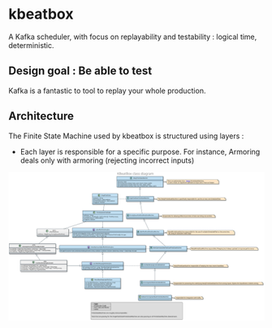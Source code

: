 # kbeatbox
A Kafka scheduler, with focus on replayability and testability : logical time, deterministic.

## Design goal : Be able to test

Kafka is a fantastic to tool to replay your whole production.

## Architecture

The Finite State Machine used by kbeatbox is structured using layers :
 
  * Each layer is responsible for a specific purpose. For instance, Armoring deals only with armoring (rejecting incorrect inputs)

![FSM class diagram](FSMclassdiagram.svg)

